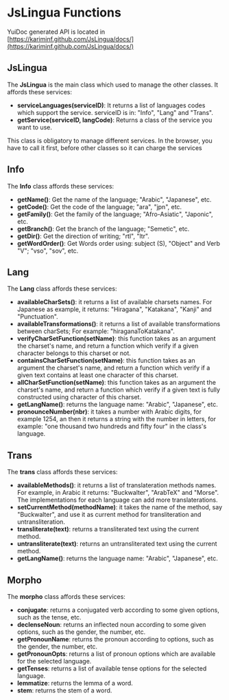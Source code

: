 
# JsLingua Functions

YuiDoc generated API is located in [https://kariminf.github.com/JsLingua/docs/](https://kariminf.github.com/JsLingua/docs/)


## JsLingua

The **JsLingua** is the main class which used to manage the other classes.
It affords these services:
* **serviceLanguages(serviceID)**: It returns a list of languages codes which support the service.
serviceID is in: "Info", "Lang" and "Trans".
* **getService(serviceID, langCode)**: Returns a class of the service you want to use.

This class is obligatory to manage different services.
In the browser, you have to call it first, before other classes so it can charge the services

## Info

The **Info** class affords these services:
* **getName()**: Get the name of the language; "Arabic", "Japanese", etc.
* **getCode()**: Get the code of the language; "ara", "jpn", etc.
* **getFamily()**: Get the family of the language; "Afro-Asiatic", "Japonic", etc.
* **getBranch()**: Get the branch of the language; "Semetic", etc.
* **getDir()**: Get the direction of writing; "rtl", "ltr".
* **getWordOrder()**: Get Words order using: subject (S), "Object" and Verb "V"; "vso", "sov", etc.

## Lang

The **Lang** class affords these services:
* **availableCharSets()**: it returns a list of available charsets names. For Japanese as example, it returns: "Hiragana", "Katakana", "Kanji" and "Punctuation".
* **availableTransformations()**: it returns a list of available transformations between charSets; For example: "hiraganaToKatakana".
* **verifyCharSetFunction(setName)**: this function takes as an argument the charset's name, and return a function which verify if a given character belongs to this charset or not.
* **containsCharSetFunction(setName)**: this function takes as an argument the charset's name, and return a function which verify if a given text contains at least one character of this charset.
* **allCharSetFunction(setName)**: this function takes as an argument the charset's name, and return a function which verify if a given text is fully constructed using character of this charset.
* **getLangName()**: returns the language name: "Arabic", "Japanese", etc.
* **pronounceNumber(nbr)**: it takes a number with Arabic digits, for example 1254, an then it returns a string with the number in letters, for example: "one thousand two hundreds and fifty four" in the class's language.

## Trans

The **trans** class affords these services:
* **availableMethods()**: it returns a list of translateration methods names. For example, in Arabic it returns: "Buckwalter", "ArabTeX" and "Morse". The implementations for each language can add more translaterations.
* **setCurrentMethod(methodName)**: it takes the name of the method, say "Buckwalter", and use it as current method for transliteration and untransliteration.
* **transliterate(text)**: returns a transliterated text using the current method.
* **untransliterate(text)**: returns an untransliterated text using the current method.
* **getLangName()**: returns the language name: "Arabic", "Japanese", etc.

## Morpho

The **morpho** class affords these services:
* **conjugate**: returns a conjugated verb according to some given options, such as
the tense, etc.
* **declenseNoun**: returns an inflected noun according to some given options, such as
the gender, the number, etc.
* **getPronounName**: returns the pronoun according to options, such as the gender,
the number, etc.
* **getPronounOpts**: returns a list of pronoun options which are available
for the selected language.
* **getTenses**: returns a list of available tense options for the selected
language.
* **lemmatize**: returns the lemma of a word.
* **stem**: returns the stem of a word.
